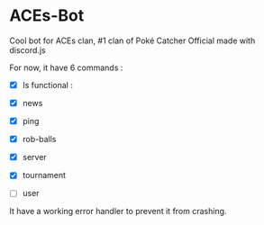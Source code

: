 # ACEs-Bot
Cool bot for ACEs clan, #1 clan of Poké Catcher Official made with discord.js

For now, it have 6 commands :
- [X] Is functional :

- [X] news
- [X] ping
- [X] rob-balls
- [X] server
- [X] tournament
- [ ] user

It have a working error handler to prevent it from crashing.